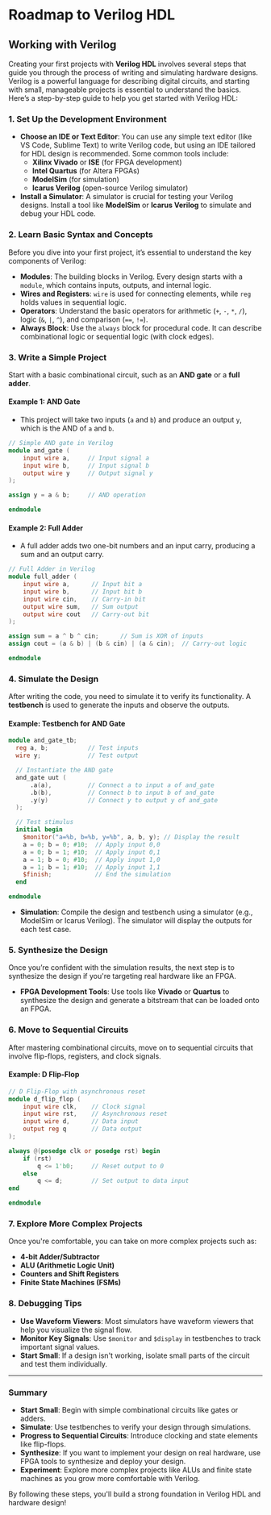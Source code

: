 # Roadmap to Verilog HDL

## Working with Verilog

Creating your first projects with **Verilog HDL** involves several steps that guide you through the process of writing and simulating hardware designs. Verilog is a powerful language for describing digital circuits, and starting with small, manageable projects is essential to understand the basics. Here’s a step-by-step guide to help you get started with Verilog HDL:

### 1. **Set Up the Development Environment**

- **Choose an IDE or Text Editor**: You can use any simple text editor (like VS Code, Sublime Text) to write Verilog code, but using an IDE tailored for HDL design is recommended. Some common tools include:
  - **Xilinx Vivado** or **ISE** (for FPGA development)
  - **Intel Quartus** (for Altera FPGAs)
  - **ModelSim** (for simulation)
  - **Icarus Verilog** (open-source Verilog simulator)
- **Install a Simulator**: A simulator is crucial for testing your Verilog designs. Install a tool like **ModelSim** or **Icarus Verilog** to simulate and debug your HDL code.

### 2. **Learn Basic Syntax and Concepts**

   Before you dive into your first project, it’s essential to understand the key components of Verilog:

- **Modules**: The building blocks in Verilog. Every design starts with a `module`, which contains inputs, outputs, and internal logic.
- **Wires and Registers**: `wire` is used for connecting elements, while `reg` holds values in sequential logic.
- **Operators**: Understand the basic operators for arithmetic (`+`, `-`, `*`, `/`), logic (`&`, `|`, `^`), and comparison (`==`, `!=`).
- **Always Block**: Use the `always` block for procedural code. It can describe combinational logic or sequential logic (with clock edges).

### 3. **Write a Simple Project**

   Start with a basic combinational circuit, such as an **AND gate** or a **full adder**.

#### Example 1: **AND Gate**

- This project will take two inputs (`a` and `b`) and produce an output `y`, which is the AND of `a` and `b`.

```verilog
// Simple AND gate in Verilog
module and_gate (
    input wire a,     // Input signal a
    input wire b,     // Input signal b
    output wire y     // Output signal y
);

assign y = a & b;     // AND operation

endmodule
```

#### Example 2: **Full Adder**

- A full adder adds two one-bit numbers and an input carry, producing a sum and an output carry.

```verilog
// Full Adder in Verilog
module full_adder (
    input wire a,      // Input bit a
    input wire b,      // Input bit b
    input wire cin,    // Carry-in bit
    output wire sum,   // Sum output
    output wire cout   // Carry-out bit
);

assign sum = a ^ b ^ cin;      // Sum is XOR of inputs
assign cout = (a & b) | (b & cin) | (a & cin);  // Carry-out logic

endmodule
```

### 4. **Simulate the Design**

   After writing the code, you need to simulate it to verify its functionality. A **testbench** is used to generate the inputs and observe the outputs.

#### Example: **Testbench for AND Gate**

```verilog
module and_gate_tb;
  reg a, b;           // Test inputs
  wire y;             // Test output

  // Instantiate the AND gate
  and_gate uut (
      .a(a),          // Connect a to input a of and_gate
      .b(b),          // Connect b to input b of and_gate
      .y(y)           // Connect y to output y of and_gate
  );

  // Test stimulus
  initial begin
    $monitor("a=%b, b=%b, y=%b", a, b, y); // Display the result
    a = 0; b = 0; #10;  // Apply input 0,0
    a = 0; b = 1; #10;  // Apply input 0,1
    a = 1; b = 0; #10;  // Apply input 1,0
    a = 1; b = 1; #10;  // Apply input 1,1
    $finish;            // End the simulation
  end

endmodule
```

- **Simulation**: Compile the design and testbench using a simulator (e.g., ModelSim or Icarus Verilog). The simulator will display the outputs for each test case.

### 5. **Synthesize the Design**

   Once you’re confident with the simulation results, the next step is to synthesize the design if you're targeting real hardware like an FPGA.

- **FPGA Development Tools**: Use tools like **Vivado** or **Quartus** to synthesize the design and generate a bitstream that can be loaded onto an FPGA.

### 6. **Move to Sequential Circuits**

   After mastering combinational circuits, move on to sequential circuits that involve flip-flops, registers, and clock signals.

#### Example: **D Flip-Flop**

```verilog
// D Flip-Flop with asynchronous reset
module d_flip_flop (
    input wire clk,    // Clock signal
    input wire rst,    // Asynchronous reset
    input wire d,      // Data input
    output reg q       // Data output
);

always @(posedge clk or posedge rst) begin
    if (rst)
        q <= 1'b0;     // Reset output to 0
    else
        q <= d;        // Set output to data input
end

endmodule
```

### 7. **Explore More Complex Projects**

   Once you're comfortable, you can take on more complex projects such as:

- **4-bit Adder/Subtractor**
- **ALU (Arithmetic Logic Unit)**
- **Counters and Shift Registers**
- **Finite State Machines (FSMs)**

### 8. **Debugging Tips**

- **Use Waveform Viewers**: Most simulators have waveform viewers that help you visualize the signal flow.
- **Monitor Key Signals**: Use `$monitor` and `$display` in testbenches to track important signal values.
- **Start Small**: If a design isn't working, isolate small parts of the circuit and test them individually.

---

### Summary

- **Start Small**: Begin with simple combinational circuits like gates or adders.
- **Simulate**: Use testbenches to verify your design through simulations.
- **Progress to Sequential Circuits**: Introduce clocking and state elements like flip-flops.
- **Synthesize**: If you want to implement your design on real hardware, use FPGA tools to synthesize and deploy your design.
- **Experiment**: Explore more complex projects like ALUs and finite state machines as you grow more comfortable with Verilog.

By following these steps, you'll build a strong foundation in Verilog HDL and hardware design!
